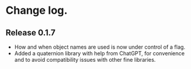 # Change log.

## Release 0.1.7

* How and when object names are used is now under control of a flag.
* Added a quaternion library with help from ChatGPT, for convenience and to avoid compatibility issues with other fine libraries.
